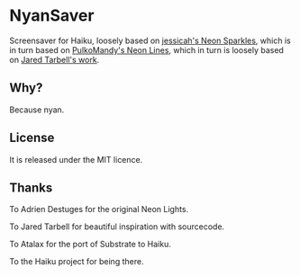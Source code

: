 NyanSaver
===========

Screensaver for Haiku, loosely based on [jessicah's Neon Sparkles](https://github.com/jessicah/neonsparkles), which is in turn based on [PulkoMandy's Neon Lines](https://github.com/pulkomandy/neonlights), which in turn is loosely based on [Jared Tarbell's work](http://www.complexification.net/gallery/machines/citytraveler/).

Why?
----

Because nyan.

License
-------

It is released under the MIT licence.

Thanks
---------

To Adrien Destuges for the original Neon Lights.

To Jared Tarbell for beautiful inspiration with sourcecode.

To Atalax for the port of Substrate to Haiku.

To the Haiku project for being there.
